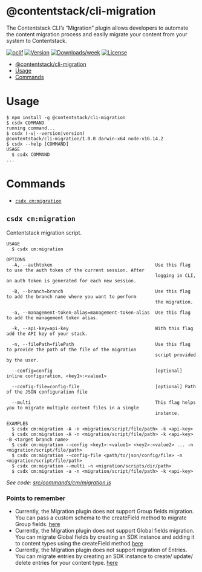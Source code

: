 # @contentstack/cli-migration

The Contentstack CLI’s “Migration” plugin allows developers to automate the content migration process and easily migrate your content from your system to Contentstack.

[![oclif](https://img.shields.io/badge/cli-oclif-brightgreen.svg)](https://oclif.io)
[![Version](https://img.shields.io/npm/v/@contentstack/cli-migration.svg)](https://npmjs.org/package/@contentstack/cli-migration)
[![Downloads/week](https://img.shields.io/npm/dw/@contentstack/cli-migration.svg)](https://npmjs.org/package/@contentstack/cli-migration)
[![License](https://img.shields.io/npm/l/@contentstack/cli-migration.svg)](https://github.com/***REMOVED***/cli-migration/blob/master/package.json)

<!-- toc -->

- [@contentstack/cli-migration](#contentstackcli-migration)
- [Usage](#usage)
- [Commands](#commands)
<!-- tocstop -->

# Usage

<!-- usage -->

```sh-session
$ npm install -g @contentstack/cli-migration
$ csdx COMMAND
running command...
$ csdx (-v|--version|version)
@contentstack/cli-migration/1.0.0 darwin-x64 node-v16.14.2
$ csdx --help [COMMAND]
USAGE
  $ csdx COMMAND
...
```

<!-- usagestop -->

# Commands

<!-- commands -->

- [`csdx cm:migration`](#csdx-cmmigration)

## `csdx cm:migration`

Contentstack migration script.

```
USAGE
  $ csdx cm:migration

OPTIONS
  -A, --authtoken                                      Use this flag to use the auth token of the current session. After
                                                       logging in CLI, an auth token is generated for each new session.

  -B, --branch=branch                                  Use this flag to add the branch name where you want to perform
                                                       the migration.

  -a, --management-token-alias=management-token-alias  Use this flag to add the management token alias.

  -k, --api-key=api-key                                With this flag add the API key of your stack.

  -n, --filePath=filePath                              Use this flag to provide the path of the file of the migration
                                                       script provided by the user.

  --config=config                                      [optional] inline configuration, <key1>:<value1>

  --config-file=config-file                            [optional] Path of the JSON configuration file

  --multi                                              This flag helps you to migrate multiple content files in a single
                                                       instance.

EXAMPLES
  $ csdx cm:migration -A -n <migration/script/file/path> -k <api-key>
  $ csdx cm:migration -A -n <migration/script/file/path> -k <api-key> -B <target branch name>
  $ csdx cm:migration --config <key1>:<value1> <key2>:<value2> ... -n <migration/script/file/path>
  $ csdx cm:migration --config-file <path/to/json/config/file> -n <migration/script/file/path>
  $ csdx cm:migration --multi -n <migration/scripts/dir/path>
  $ csdx cm:migration -a -n <migration/script/file/path> -k <api-key>
```

_See code: [src/commands/cm/migration.js](https://github.com/contentstack/cli-migration/blob/v1.0.0/src/commands/cm/migration.js)_

<!-- commandsstop -->

### Points to remember

- Currently, the Migration plugin does not support Group fields migration. You can pass a custom schema to the createField method to migrate Group fields. [here](packages/contentstack-migration/examples/)
- Currently, the Migration plugin does not support Global fields migration. You can migrate Global fields by creating an SDK instance and adding it to content types using the createField method.[here](packages/contentstack-migration/examples/)
- Currently, the Migration plugin does not support migration of Entries. You can migrate entries by creating an SDK instance to create/ update/ delete entries for your content type. [here](packages/contentstack-migration/examples/)
